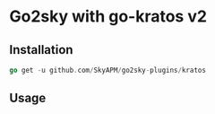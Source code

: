 # Go2sky with go-kratos v2

## Installation
```go
go get -u github.com/SkyAPM/go2sky-plugins/kratos
```

## Usage

